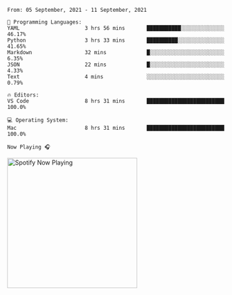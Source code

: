 <!--START_SECTION:waka-->
```text
From: 05 September, 2021 - 11 September, 2021

💬 Programming Languages: 
YAML                     3 hrs 56 mins       ███████████░░░░░░░░░░░░░░   46.17% 
Python                   3 hrs 33 mins       ██████████░░░░░░░░░░░░░░░   41.65% 
Markdown                 32 mins             █░░░░░░░░░░░░░░░░░░░░░░░░   6.35% 
JSON                     22 mins             █░░░░░░░░░░░░░░░░░░░░░░░░   4.33% 
Text                     4 mins              ░░░░░░░░░░░░░░░░░░░░░░░░░   0.79%

🔥 Editors: 
VS Code                  8 hrs 31 mins       █████████████████████████   100.0%

💻 Operating System: 
Mac                      8 hrs 31 mins       █████████████████████████   100.0%

```


<!--END_SECTION:waka-->

`Now Playing 🎧`

[<img src="https://spotify-now-playing-cyan-seven.vercel.app/api/spotify-playing" alt="Spotify Now Playing" width="300" />](https://open.spotify.com/user/gregnrobinson-ca)



